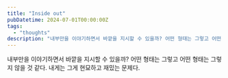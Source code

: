 ```yaml
---
title: "Inside out"
pubDatetime: 2024-07-01T00:00:00Z
tags:
  - "thoughts"
description: "내부만을 이야기하면서 바깥을 지시할 수 있을까? 어떤 형태는 그렇고 어떤 형태는 그렇지 않을 것 같다. 내게는 그게 현묘하고 재밌는 문제다."
---
```


내부만을 이야기하면서 바깥을 지시할 수 있을까? 어떤 형태는 그렇고 어떤 형태는 그렇지 않을 것 같다. 내게는 그게 현묘하고 재밌는 문제다.

